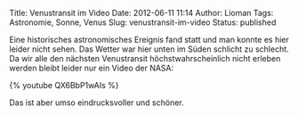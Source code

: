 Title: Venustransit im Video
Date: 2012-06-11 11:14
Author: Lioman
Tags: Astronomie, Sonne, Venus
Slug: venustransit-im-video
Status: published

Eine historisches astronomisches Ereignis fand statt und man konnte es
hier leider nicht sehen. Das Wetter war hier unten im Süden schlicht zu
schlecht. Da wir alle den nächsten Venustransit höchstwahrscheinlich
nicht erleben werden bleibt leider nur ein Video der NASA:

{% youtube QX6BbP1wAIs %}

Das ist aber umso eindrucksvoller und schöner.

